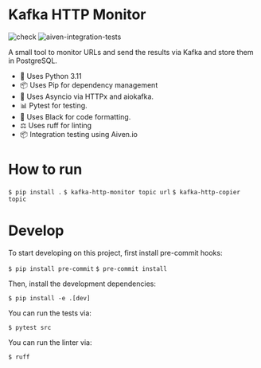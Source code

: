 <!-- Begin section: Overview -->

# Kafka HTTP Monitor

![check](https://github.com/github/docs/actions/workflows/check.yaml/badge.svg)
![aiven-integration-tests](https://github.com/github/docs/actions/workflows/aiven-integration-tests.yml/badge.svg)

A small tool to monitor URLs and send the results via Kafka and store them in PostgreSQL.

- 🐍  Uses Python 3.11
- 📦  Uses Pip for dependency management
- 🔌  Uses Asyncio via HTTPx and aiokafka.
- 📊  Pytest for testing.
- 📝  Uses Black for code formatting.
- ⚖️  Uses ruff for linting
- 📦  Integration testing using Aiven.io

How to run
==========

`$ pip install .`
`$ kafka-http-monitor topic url`
`$ kafka-http-copier topic`

Develop
=======

To start developing on this project, first install pre-commit hooks:

`$ pip install pre-commit`
`$ pre-commit install`

Then, install the development dependencies:

`$ pip install -e .[dev]`

You can run the tests via:

`$ pytest src`

You can run the linter via:

`$ ruff`
